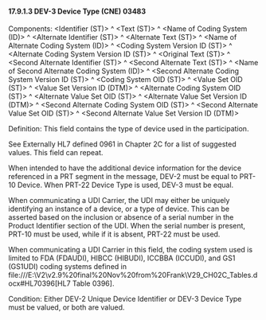 #### 17.9.1.3 DEV-3 Device Type (CNE) 03483

Components: &lt;Identifier (ST)> ^ &lt;Text (ST)> ^ &lt;Name of Coding System (ID)> ^ &lt;Alternate Identifier (ST)> ^ &lt;Alternate Text (ST)> ^ &lt;Name of Alternate Coding System (ID)> ^ &lt;Coding System Version ID (ST)> ^ &lt;Alternate Coding System Version ID (ST)> ^ &lt;Original Text (ST)> ^ &lt;Second Alternate Identifier (ST)> ^ &lt;Second Alternate Text (ST)> ^ &lt;Name of Second Alternate Coding System (ID)> ^ &lt;Second Alternate Coding System Version ID (ST)> ^ &lt;Coding System OID (ST)> ^ &lt;Value Set OID (ST)> ^ &lt;Value Set Version ID (DTM)> ^ &lt;Alternate Coding System OID (ST)> ^ &lt;Alternate Value Set OID (ST)> ^ &lt;Alternate Value Set Version ID (DTM)> ^ &lt;Second Alternate Coding System OID (ST)> ^ &lt;Second Alternate Value Set OID (ST)> ^ &lt;Second Alternate Value Set Version ID (DTM)>

Definition: This field contains the type of device used in the participation.

See Externally HL7 defined 0961 in Chapter 2C for a list of suggested values. This field can repeat.

When intended to have the additional device information for the device referenced in a PRT segment in the message, DEV-2 must be equal to PRT-10 Device. When PRT-22 Device Type is used, DEV-3 must be equal.

When communicating a UDI Carrier, the UDI may either be uniquely identifying an instance of a device, or a type of device. This can be asserted based on the inclusion or absence of a serial number in the Product Identifier section of the UDI. When the serial number is present, PRT-10 must be used, while if it is absent, PRT-22 must be used.

When communicating a UDI Carrier in this field, the coding system used is limited to FDA (FDAUDI), HIBCC (HIBUDI), ICCBBA (ICCUDI), and GS1 (GS1UDI) coding systems defined in file:///E:\V2\v2.9%20final%20Nov%20from%20Frank\V29_CH02C_Tables.docx#HL70396[HL7 Table 0396].

Condition: Either DEV-2 Unique Device Identifier or DEV-3 Device Type must be valued, or both are valued.
